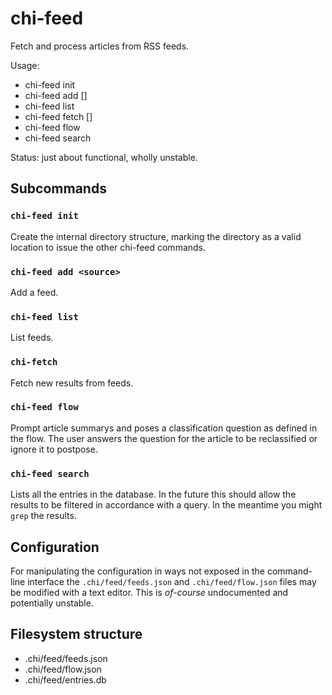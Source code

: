 # chi-feed

Fetch and process articles from RSS feeds.

Usage:
* chi-feed init
* chi-feed add [<source>]
* chi-feed list
* chi-feed fetch [<id>]
* chi-feed flow
* chi-feed search

Status: just about functional, wholly unstable.

## Subcommands

### `chi-feed init`

Create the internal directory structure, marking the directory as a valid location to issue the other chi-feed commands.

### `chi-feed add <source>`

Add a feed.

### `chi-feed list`

List feeds.

### `chi-fetch`

Fetch new results from feeds.

### `chi-feed flow`

Prompt article summarys and poses a classification question as defined in the flow.
The user answers the question for the article to be reclassified or ignore it to postpose.

### `chi-feed search`

Lists all the entries in the database.
In the future this should allow the results to be filtered in accordance with a query.
In the meantime you might `grep` the results.

## Configuration

For manipulating the configuration in ways not exposed in the command-line interface the `.chi/feed/feeds.json` and `.chi/feed/flow.json` files may be modified with a text editor.
This is *of-course* undocumented and potentially unstable.

## Filesystem structure

* .chi/feed/feeds.json
* .chi/feed/flow.json
* .chi/feed/entries.db
